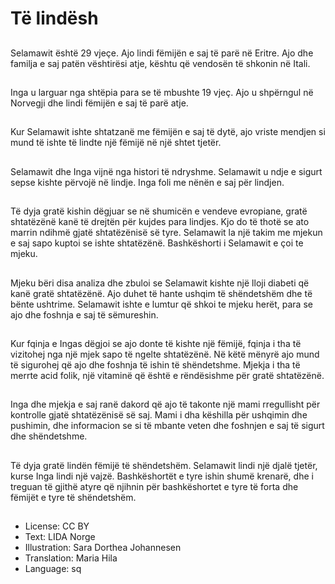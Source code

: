 # Të lindësh

##
Selamawit është 29 vjeçe. Ajo lindi fëmijën e saj të parë në Eritre. Ajo dhe familja e saj patën vështirësi atje, kështu që vendosën të shkonin në Itali.

##
Inga u larguar nga shtëpia para se të mbushte 19 vjeç. Ajo u shpërngul në Norvegji dhe lindi fëmijën e saj të parë atje.

##
Kur Selamawit ishte shtatzanë me fëmijën e saj të dytë, ajo vriste mendjen si mund të ishte të lindte një fëmijë në një shtet tjetër.

##
Selamawit dhe Inga vijnë nga histori të ndryshme. Selamawit u ndje e sigurt sepse kishte përvojë në lindje. Inga foli me nënën e saj për lindjen.

##
Të dyja gratë kishin dëgjuar se në shumicën e vendeve evropiane, gratë shtatëzënë kanë të drejtën për kujdes para lindjes. Kjo do të thotë se ato marrin ndihmë gjatë shtatëzënisë së tyre. Selamawit la një takim me mjekun e saj sapo kuptoi se ishte shtatëzënë. Bashkëshorti i Selamawit e çoi te mjeku.

##
Mjeku bëri disa analiza dhe zbuloi se Selamawit kishte një lloji diabeti që kanë gratë shtatëzënë. Ajo duhet të hante ushqim të shëndetshëm dhe të bënte ushtrime. Selamawit ishte e lumtur që shkoi te mjeku herët, para se ajo dhe foshnja e saj të sëmureshin.

##
Kur fqinja e Ingas dëgjoi se ajo donte të kishte një fëmijë, fqinja i tha të vizitohej nga një mjek sapo të ngelte shtatëzënë. Në këtë mënyrë ajo mund të sigurohej që ajo dhe foshnja të ishin të shëndetshme. Mjekja i tha të merrte acid folik, një vitaminë që është e rëndësishme për gratë shtatëzënë.

##
Inga dhe mjekja e saj ranë dakord që ajo të takonte një mami rregullisht për kontrolle gjatë shtatëzënisë së saj. Mami i dha këshilla për ushqimin dhe pushimin, dhe informacion se si të mbante veten dhe foshnjen e saj të sigurt dhe shëndetshme.

##
Të dyja gratë lindën fëmijë të shëndetshëm. Selamawit lindi një djalë tjetër, kurse Inga lindi një vajzë. Bashkëshortët e tyre ishin shumë krenarë, dhe i treguan të gjithë atyre që njihnin për bashkëshortet e tyre të forta dhe fëmijët e tyre të shëndetshëm.

##
* License: CC BY
* Text: LIDA Norge
* Illustration: Sara Dorthea Johannesen
* Translation: Maria Hila
* Language: sq
